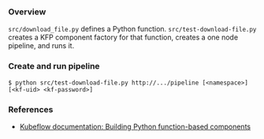 ### Overview

`src/download_file.py` defines a Python function. `src/test-download-file.py` creates a KFP component factory for that function, creates a one node pipeline, and runs it.

### Create and run pipeline

```
$ python src/test-download-file.py http://.../pipeline [<namespace>] [<kf-uid> <kf-password>]
```

### References

- [Kubeflow documentation: Building Python function-based components](https://www.kubeflow.org/docs/components/pipelines/sdk/python-function-components/)
